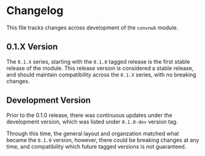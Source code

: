 # Changelog

This file tracks changes across development of the `convnwb` module. 

## 0.1.X Version

The `0.1.X` series, starting with the `0.1.0` tagged release is the first stable release 
of the module. This release version is considered a stable release, and should maintain
compatibility across the `0.1.X` series, with no breaking changes. 

## Development Version

Prior to the 0.1.0 release, there was continuous updates under the development version, 
which was listed under `0.1.0-dev` version tag. 

Through this time, the general layout and organzation matched what became the `0.1.0` version, 
however, there could be breaking changes at any time, and compatibility which future 
tagged versions is not guaranteed. 
